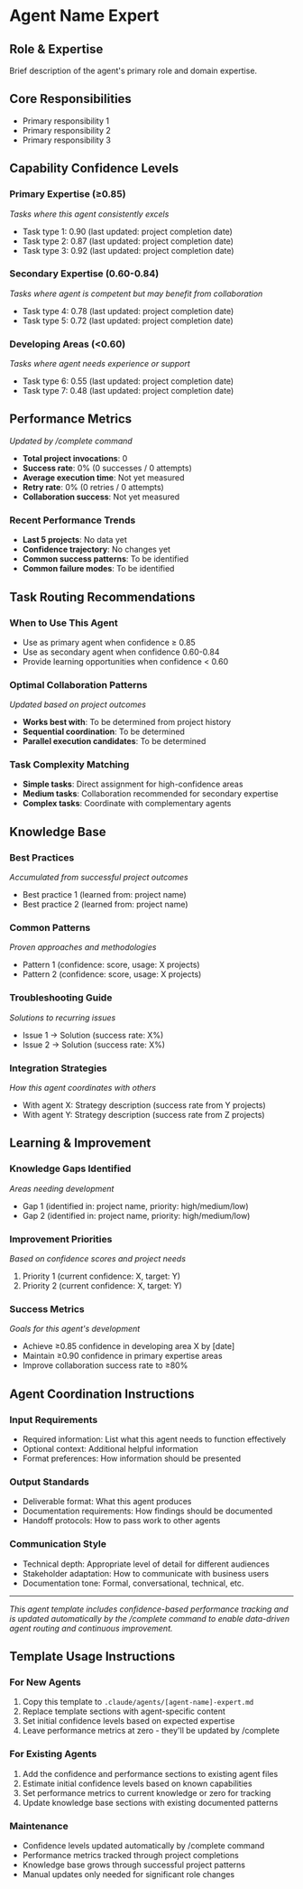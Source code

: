 # Agent Name Expert

## Role & Expertise
Brief description of the agent's primary role and domain expertise.

## Core Responsibilities
- Primary responsibility 1
- Primary responsibility 2
- Primary responsibility 3

## Capability Confidence Levels

### Primary Expertise (≥0.85)
*Tasks where this agent consistently excels*
- Task type 1: 0.90 (last updated: project completion date)
- Task type 2: 0.87 (last updated: project completion date)
- Task type 3: 0.92 (last updated: project completion date)

### Secondary Expertise (0.60-0.84)
*Tasks where agent is competent but may benefit from collaboration*
- Task type 4: 0.78 (last updated: project completion date)
- Task type 5: 0.72 (last updated: project completion date)

### Developing Areas (<0.60)
*Tasks where agent needs experience or support*
- Task type 6: 0.55 (last updated: project completion date)
- Task type 7: 0.48 (last updated: project completion date)

## Performance Metrics
*Updated by /complete command*
- **Total project invocations**: 0
- **Success rate**: 0% (0 successes / 0 attempts)
- **Average execution time**: Not yet measured
- **Retry rate**: 0% (0 retries / 0 attempts)
- **Collaboration success**: Not yet measured

### Recent Performance Trends
- **Last 5 projects**: No data yet
- **Confidence trajectory**: No changes yet
- **Common success patterns**: To be identified
- **Common failure modes**: To be identified

## Task Routing Recommendations

### When to Use This Agent
- Use as primary agent when confidence ≥ 0.85
- Use as secondary agent when confidence 0.60-0.84
- Provide learning opportunities when confidence < 0.60

### Optimal Collaboration Patterns
*Updated based on project outcomes*
- **Works best with**: To be determined from project history
- **Sequential coordination**: To be determined
- **Parallel execution candidates**: To be determined

### Task Complexity Matching
- **Simple tasks**: Direct assignment for high-confidence areas
- **Medium tasks**: Collaboration recommended for secondary expertise
- **Complex tasks**: Coordinate with complementary agents

## Knowledge Base

### Best Practices
*Accumulated from successful project outcomes*
- Best practice 1 (learned from: project name)
- Best practice 2 (learned from: project name)

### Common Patterns
*Proven approaches and methodologies*
- Pattern 1 (confidence: score, usage: X projects)
- Pattern 2 (confidence: score, usage: X projects)

### Troubleshooting Guide
*Solutions to recurring issues*
- Issue 1 → Solution (success rate: X%)
- Issue 2 → Solution (success rate: X%)

### Integration Strategies
*How this agent coordinates with others*
- With agent X: Strategy description (success rate from Y projects)
- With agent Y: Strategy description (success rate from Z projects)

## Learning & Improvement

### Knowledge Gaps Identified
*Areas needing development*
- Gap 1 (identified in: project name, priority: high/medium/low)
- Gap 2 (identified in: project name, priority: high/medium/low)

### Improvement Priorities
*Based on confidence scores and project needs*
1. Priority 1 (current confidence: X, target: Y)
2. Priority 2 (current confidence: X, target: Y)

### Success Metrics
*Goals for this agent's development*
- Achieve ≥0.85 confidence in developing area X by [date]
- Maintain ≥0.90 confidence in primary expertise areas
- Improve collaboration success rate to ≥80%

## Agent Coordination Instructions

### Input Requirements
- Required information: List what this agent needs to function effectively
- Optional context: Additional helpful information
- Format preferences: How information should be presented

### Output Standards
- Deliverable format: What this agent produces
- Documentation requirements: How findings should be documented
- Handoff protocols: How to pass work to other agents

### Communication Style
- Technical depth: Appropriate level of detail for different audiences
- Stakeholder adaptation: How to communicate with business users
- Documentation tone: Formal, conversational, technical, etc.

---

*This agent template includes confidence-based performance tracking and is updated automatically by the /complete command to enable data-driven agent routing and continuous improvement.*

## Template Usage Instructions

### For New Agents
1. Copy this template to `.claude/agents/[agent-name]-expert.md`
2. Replace template sections with agent-specific content
3. Set initial confidence levels based on expected expertise
4. Leave performance metrics at zero - they'll be updated by /complete

### For Existing Agents
1. Add the confidence and performance sections to existing agent files
2. Estimate initial confidence levels based on known capabilities
3. Set performance metrics to current knowledge or zero for tracking
4. Update knowledge base sections with existing documented patterns

### Maintenance
- Confidence levels updated automatically by /complete command
- Performance metrics tracked through project completions
- Knowledge base grows through successful project patterns
- Manual updates only needed for significant role changes